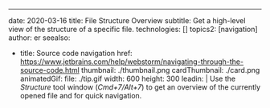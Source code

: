 ---
date: 2020-03-16
title: File Structure Overview
subtitle: Get a high-level view of the structure of a specific file.
technologies: []
topics2: [navigation]
author: er
seealso:
- title: Source code navigation
  href: https://www.jetbrains.com/help/webstorm/navigating-through-the-source-code.html
thumbnail: ./thumbnail.png
cardThumbnail: ./card.png
animatedGif:
  file: ./tip.gif
  width: 600
  height: 300
leadin: |
  Use the *Structure* tool window (*Cmd+7/Alt+7*) to get an overview of 
  the currently opened file and for quick navigation.
